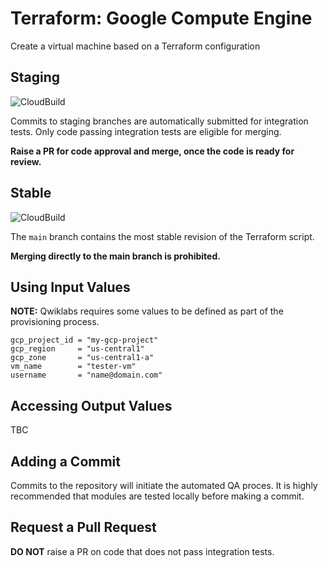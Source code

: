 # Terraform: Google Compute Engine

Create a virtual machine based on a Terraform configuration

## Staging

![CloudBuild](https://badger-kjyo252taq-uc.a.run.app/build/status?project=qwiklabs-resources&id=878a4ae2-099c-4458-a575-f0be99a621aa)

Commits to staging branches are automatically submitted for integration tests.
Only code passing integration tests are eligible for merging.

__Raise a PR for code approval and merge, once the code is ready for review.__ 

## Stable

![CloudBuild](https://badger-kjyo252taq-uc.a.run.app/build/status?project=qwiklabs-resources&id=2585d58a-918e-4bf1-b4de-e1c3a2ed949c)

The `main` branch contains the most stable revision of the Terraform script. 

__Merging directly to the main branch is prohibited.__

## Using Input Values 

__NOTE:__ Qwiklabs requires some values to be defined as part of the provisioning process. 

```
gcp_project_id = "my-gcp-project"
gcp_region     = "us-central1"
gcp_zone       = "us-central1-a"
vm_name        = "tester-vm"
username       = "name@domain.com"
```

## Accessing Output Values 

TBC

## Adding a Commit 

Commits to the repository will initiate the automated QA proces.
It is highly recommended that modules are tested locally before making a commit.

## Request a Pull Request

__DO NOT__ raise a PR on code that does not pass integration tests.
